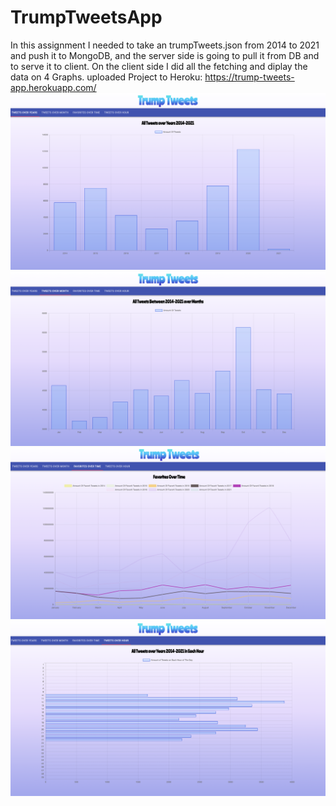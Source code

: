 # TrumpTweetsApp
In this assignment I needed to take an trumpTweets.json from 2014 to 2021 and push it to MongoDB, and the server side is going to pull it from DB and to serve it to client. On the client side I did all the fetching and diplay the data on 4 Graphs.
uploaded Project to Heroku: https://trump-tweets-app.herokuapp.com/
![alt text](https://github.com/amitmo50/TrumpAppTweets/blob/main/pic1.png?raw=true)
![alt text](https://github.com/amitmo50/TrumpAppTweets/blob/main/pic2.png?raw=true)
![alt text](https://github.com/amitmo50/TrumpAppTweets/blob/main/pic3.png?raw=true)
![alt text](https://github.com/amitmo50/TrumpAppTweets/blob/main/pic4.png?raw=true)
